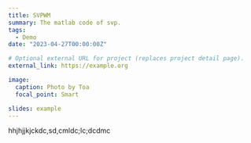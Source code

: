 ```yaml
---
title: SVPWM
summary: The matlab code of svp.
tags:
  - Demo
date: "2023-04-27T00:00:00Z"

# Optional external URL for project (replaces project detail page).
external_link: https://example.org

image:
  caption: Photo by Toa
  focal_point: Smart

slides: example
---
```

hhjhjjkjckdc,sd,cmldc;lc;dcdmc
